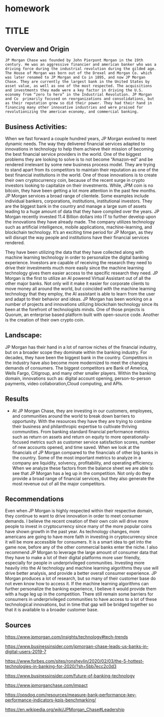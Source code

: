 # homework
# TITLE

## Overview and Origin
	
    JP Morgan Chase was founded by John Pierpont Morgan in the 19th century. He was an aggressive financier and american banker who was a driving force during the industrial revolution during the gilded age. The House of Morgan was born out of the Drexel and Morgan Co. which was later renamed to JP Morgan and Co in 1895, and now JP Morgan Chase. They are currently the largest bank in the United States by asset value, as well as one of the most respected. The acquisitions and investments they made were a key factor in driving the U.S. economy from “zero to hero” in the Industrial Revolution. JP Morgan and Co  primarily focused on reorganizations and consolidations, but as their reputation grew so did their power. They had their hand in financing many other innovative industries and were praised for revolutionizing the american economy, and commercial banking. 


## Business Activities:

When we fast forward a couple hundred years, JP Morgan evolved to meet dynamic needs. The way they delivered financial services adapted to innovations in technology to help them achieve their mission of becoming the best financial service providers in the world.
One of the biggest problems they are looking to solve is to not become “Amazon-ed” and be rendered irrelevant by some new business process model. They are trying to stand apart from its competitors to maintain their reputation as one of the best financial institutions in the world. One of those innovations is to create their own cryptocurrency coin, because of the recent surge in crypto investors looking to capitalize on their investments. While, JPM coin is no bitcoin, they have been getting a lot more attention in the past few months. JP Morgan services a broad range of clientele. Some examples include individual bankers, corporations, institutions, institutional investors. They are the biggest bank in the country and manage a large sum of assets leading to a huge amount of data that they have compiled over the years. JP Morgan recently invested 11.4 Billion dollars into IT to further develop upon the innovations they have already made. The company utilizes technology such as artificial intelligence, mobile applications, machine-learning, and blockchain technology. It’s an exciting time period for JP Morgan, as they will disrupt the way people and institutions have their financial services rendered.
	
They have been utilizing the data that they have collected along with machine learning technology in order to personalize the digital banking experience. Investors are capable of receiving the research they need to drive their investments much more easily since the machine learning technology gives them easier access to the specific research they need. JP Morgan is the first to utilize an AI powered Virtual Assistant out of all the other major banks. Not only will it make it easier for corporate clients to move money all around the world, but coincided with the machine learning technology that they employ, the AI assistant is able to learn from the user and adapt to their behavior and ideas.  JP Morgan has been working on a number of projects and innovations utilizing blockchain technology since its been at the forefront of technologists minds. One of those projects is Quorum, an enterprise based platform built with open-source code. Another is the creation of their own crypto coin.




## Landscape:

JP Morgan has their hand in a lot of narrow niches of the financial industry, but on a broader scope they dominate within the banking industry. For decades, they have been the biggest bank in the country. Competitors in the industry have also become more modernized to meet the changing demands of consumers. The biggest competitors are Bank of America, Wells Fargo, Citigroup, and many other smaller players. Within the banking domain, innovations such as: digital account opening, person-to-person payments, video collaboration,Cloud computing, and APIs.

## Results

* At JP Morgan Chase, they are investing in our customers, employees, and communities around the world to break down barriers to opportunity. With the resources they have they are trying to combine their business and philanthropic expertise to cultivate thriving communities. From banking standard financial performance metrics such as return on assets and return on equity to more operationally-focused metrics such as customer service satisfaction scores, number of new accounts opened, and time saved. When we look at the financials of JP Morgan compared to the financials of other big banks in the country. Some of the most important metrics to analyze in a company are liquidity, solvency, profitability, and operating efficiency. When we analyze these factors from the balance sheet we are able to see that JP Morgan has a leg up in the competition. Not only do they provide a broad range of financial services, but they also generate the most revenue out of all the major competitors. 


## Recommendations

Even when JP Morgan is highly respected within their respective domain, they continue to want to drive innovation in order to meet consumer demands. I believe the recent creation of their own coin will drive more people to invest in cryptocurrency since many of the more popular coins have shown growth in the past year. As technology changes, more americans are going to have more faith in investing in cryptocurrency since it will be more accessible for consumers. It is a smart idea to get into the game now, before any of the other commercial banks enter the niche. I also recommend JP Morgan to leverage the large amount of consumer data that they have to make a lot of their digital platforms more user friendly, especially for people in underprivileged communities. Investing more heavily into the AI technology and machine learning algorithms they use will drive better analysis, and provide a better overall consumer experience. JP Morgan produces a lot of research, but so many of their customer base do not even  know how to access it. If the machine learning algorithms can further personalize the banking experience, I believe it would provide them with a huge leg up in the competition. There still remain some barriers for consumers in underprivileged communities to have access to a lot of these technological innovations, but in time that gap will be bridged together so that it is available to a broader customer base.


## Sources


https://www.jpmorgan.com/insights/technology#tech-trends

https://www.businessinsider.com/jpmorgan-chase-leads-us-banks-in-digital-users-2019-7

https://www.forbes.com/sites/ronshevlin/2020/02/03/the-5-hottest-technologies-in-banking-for-2020/?sh=5bb7ecc2c0d3

https://www.businessinsider.com/future-of-banking-technology

https://www.jpmorganchase.com/impact

https://opsdog.com/resources/measure-bank-performance-key-performance-indicators-kpis-benchmarking/

https://en.wikipedia.org/wiki/JPMorgan_Chase#Leadership



